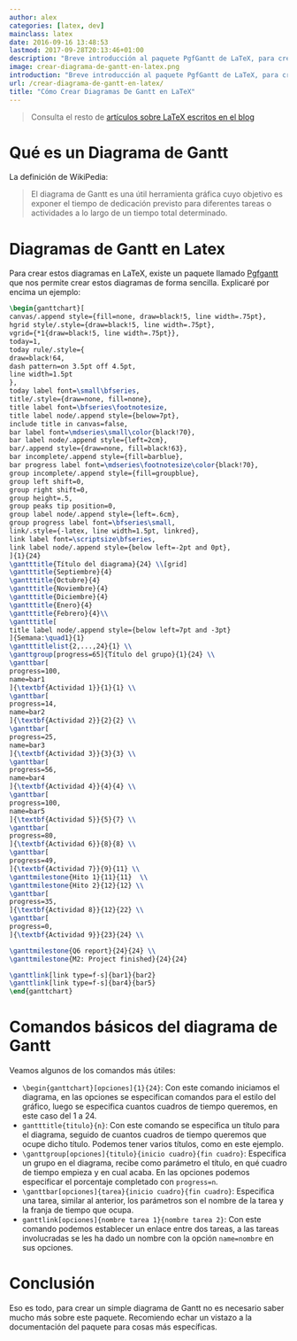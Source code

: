 ```yaml
---
author: alex
categories: [latex, dev]
mainclass: latex
date: 2016-09-16 13:48:53
lastmod: 2017-09-28T20:13:46+01:00
description: "Breve introducción al paquete PgfGantt de LaTeX, para crear diagramas  de Gantt"
image: crear-diagrama-de-gantt-en-latex.png
introduction: "Breve introducción al paquete PgfGantt de LaTeX, para crear diagramas  de Gantt"
url: /crear-diagrama-de-gantt-en-latex/
title: "Cómo Crear Diagramas De Gantt en LaTeX"
---
```


<figure>
  <amp-img sizes="(min-width: 800px) 800px, 100vw" on="tap:lightbox1" role="button" tabindex="0" layout="responsive" src="/img/crear-diagrama-de-gantt-en-latex.png" alt="Cómo Crear Diagramas De Gantt en LaTeX" title="Cómo Crear Diagramas De Gantt en LaTeX" width="800" height="335"></amp-img>
</figure>

> Consulta el resto de [artículos sobre LaTeX escritos en el blog](/categories/latex "Artículos sobre LaTeX")

# Qué es un Diagrama de Gantt

La definición de WikiPedia:

> El diagrama de Gantt es una útil herramienta gráfica cuyo objetivo es exponer el tiempo de dedicación previsto para diferentes tareas o actividades a lo largo de un tiempo total determinado.

<!--more--><!--ad-->

# Diagramas de Gantt en Latex

Para crear estos diagramas en LaTeX, existe un paquete llamado [Pgfgantt](http://bay.uchicago.edu/CTAN/graphics/pgf/contrib/pgfgantt/pgfgantt.pdf "Documentación de pgfgantt") que nos permite crear estos diagramas de forma sencilla. Explicaré por encima un ejemplo:

```latex
\begin{ganttchart}[
canvas/.append style={fill=none, draw=black!5, line width=.75pt},
hgrid style/.style={draw=black!5, line width=.75pt},
vgrid={*1{draw=black!5, line width=.75pt}},
today=1,
today rule/.style={
draw=black!64,
dash pattern=on 3.5pt off 4.5pt,
line width=1.5pt
},
today label font=\small\bfseries,
title/.style={draw=none, fill=none},
title label font=\bfseries\footnotesize,
title label node/.append style={below=7pt},
include title in canvas=false,
bar label font=\mdseries\small\color{black!70},
bar label node/.append style={left=2cm},
bar/.append style={draw=none, fill=black!63},
bar incomplete/.append style={fill=barblue},
bar progress label font=\mdseries\footnotesize\color{black!70},
group incomplete/.append style={fill=groupblue},
group left shift=0,
group right shift=0,
group height=.5,
group peaks tip position=0,
group label node/.append style={left=.6cm},
group progress label font=\bfseries\small,
link/.style={-latex, line width=1.5pt, linkred},
link label font=\scriptsize\bfseries,
link label node/.append style={below left=-2pt and 0pt},
]{1}{24}
\gantttitle{Título del diagrama}{24} \\[grid]
\gantttitle{Septiembre}{4}
\gantttitle{Octubre}{4}
\gantttitle{Noviembre}{4}
\gantttitle{Diciembre}{4}
\gantttitle{Enero}{4}
\gantttitle{Febrero}{4}\\
\gantttitle[
title label node/.append style={below left=7pt and -3pt}
]{Semana:\quad1}{1}
\gantttitlelist{2,...,24}{1} \\
\ganttgroup[progress=65]{Título del grupo}{1}{24} \\
\ganttbar[
progress=100,
name=bar1
]{\textbf{Actividad 1}}{1}{1} \\
\ganttbar[
progress=14,
name=bar2
]{\textbf{Actividad 2}}{2}{2} \\
\ganttbar[
progress=25,
name=bar3
]{\textbf{Actividad 3}}{3}{3} \\
\ganttbar[
progress=56,
name=bar4
]{\textbf{Actividad 4}}{4}{4} \\
\ganttbar[
progress=100,
name=bar5
]{\textbf{Actividad 5}}{5}{7} \\
\ganttbar[
progress=80,
]{\textbf{Actividad 6}}{8}{8} \\
\ganttbar[
progress=49,
]{\textbf{Actividad 7}}{9}{11} \\
\ganttmilestone{Hito 1}{11}{11}  \\
\ganttmilestone{Hito 2}{12}{12} \\
\ganttbar[
progress=35,
]{\textbf{Actividad 8}}{12}{22} \\
\ganttbar[
progress=0,
]{\textbf{Actividad 9}}{23}{24} \\

\ganttmilestone{Q6 report}{24}{24} \\
\ganttmilestone{M2: Project finished}{24}{24}

\ganttlink[link type=f-s]{bar1}{bar2}
\ganttlink[link type=f-s]{bar4}{bar5}
\end{ganttchart}
```

# Comandos básicos del diagrama de Gantt

Veamos algunos de los comandos más útiles:

- `\begin{ganttchart}[opciones]{1}{24}`: Con este comando iniciamos el diagrama, en las opciones se especifican comandos para el estilo del gráfico, luego se especifica cuantos cuadros de tiempo queremos, en este caso del 1 a 24.
- `gantttitle{titulo}{n}`: Con este comando se especifica un título para el diagrama, seguido de cuantos cuadros de tiempo queremos que ocupe dicho título. Podemos tener varios títulos, como en este ejemplo.
- `\ganttgroup[opciones]{titulo}{inicio cuadro}{fin cuadro}`: Especifica un grupo en el diagrama, recibe como parámetro el título, en qué cuadro de tiempo empieza y en cual acaba. En las opciones podemos especificar el porcentaje completado con `progress=n`.
- `\ganttbar[opciones]{tarea}{inicio cuadro}{fin cuadro}`: Especifica una tarea, similar al anterior, los parámetros son el nombre de la tarea y la franja de tiempo que ocupa.
- `ganttlink[opciones]{nombre tarea 1}{nombre tarea 2}`: Con este comando podemos establecer un enlace entre dos tareas, a las tareas involucradas se les ha dado un nombre con la opción `name=nombre` en sus opciones.

# Conclusión

Eso es todo, para crear un simple diagrama de Gantt no es necesario saber mucho más sobre este paquete. Recomiendo echar un vistazo a la documentación del paquete para cosas más específicas.
